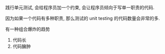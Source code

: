 践行单元测试, 会给程序员加一个约束, 会让程序员倾向于写单一职责的代码.

因为如果一个代码有多种职责, 那么测试的 unit testing 的代码数量会非常的多. 

有一种组合爆炸的趋势
1. 代码长
2. 代码臃肿
